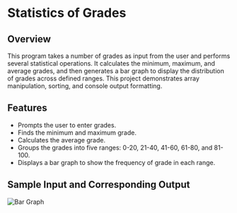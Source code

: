 # Statistics of Grades

## Overview
This program takes a number of grades as input from the user and performs several statistical operations. It calculates the minimum, maximum, and average grades, and then generates a bar graph to display the distribution of grades across defined ranges. This project demonstrates array manipulation, sorting, and console output formatting.

## Features
- Prompts the user to enter grades.
- Finds the minimum and maximum grade.
- Calculates the average grade.
- Groups the grades into five ranges: 0-20, 21-40, 41-60, 61-80, and 81-100.
- Displays a bar graph to show the frequency of grade in each range.

## Sample Input and Corresponding Output
![Bar Graph](../../lab1.png)
